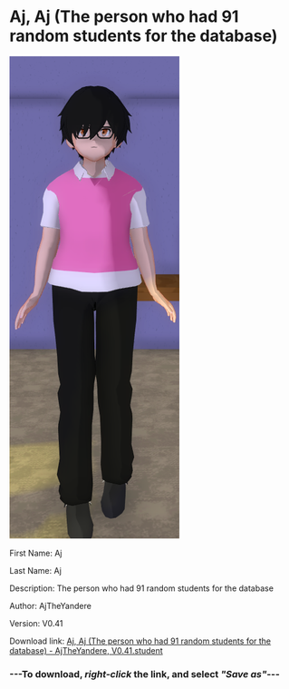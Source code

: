 # Aj, Aj (The person who had 91 random students for the database)

<img src = "https://raw.githubusercontent.com/Arbiter1223/Daigaku-Gurashi-Custom-Students/master/Students/Files/Aj%2C%20Aj%20(The%20person%20who%20had%2091%20random%20students%20for%20the%20database).png">

First Name: Aj

Last Name: Aj

Description: The person who had 91 random students for the database

Author: AjTheYandere

Version: V0.41

Download link: <a href="https://raw.githubusercontent.com/Arbiter1223/Daigaku-Gurashi-Custom-Students/master/Students/Files/Aj%2C%20Aj%20(The%20person%20who%20had%2091%20random%20students%20for%20the%20database)%20-%20AjTheYandere%2C%20V0.41.student">Aj, Aj (The person who had 91 random students for the database) - AjTheYandere, V0.41.student</a>

### ---**To download, _right-click_ the link, and select _"Save as"_**---

